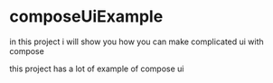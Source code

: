 # composeUiExample

in this project  i will show you how you can make complicated ui with compose 

this project has a lot of example of compose ui 
